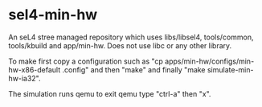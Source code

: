 # sel4-min-hw

An seL4 stree managed repository which uses libs/libsel4, tools/common,
tools/kbuild and app/min-hw. Does not use libc or any other library.

To make first copy a configuration such as
"cp apps/min-hw/configs/min-hw-x86-default .config" and
then "make" and finally "make simulate-min-hw-ia32".

The simulation runs qemu to exit qemu type "ctrl-a" then "x".
